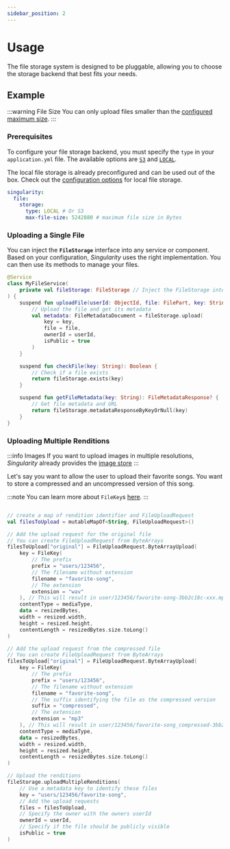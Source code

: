 ```yaml
---
sidebar_position: 2
---
```


# Usage

The file storage system is designed to be pluggable,
allowing you to choose the storage backend that best fits your needs. 

## Example

:::warning File Size
You can only upload files smaller than the [configured maximum size](introduction.md#configuration).
:::

### Prerequisites

To configure your file storage backend, you must specify the `type` in your `application.yml` file.
The available options are [`S3`](s3.md) and [`LOCAL`](local.md).

The local file storage is already preconfigured and can be used out of the box.
Check out the [configuration options](local.md#configuration) for local file storage.

```yaml
singularity:
  file:
    storage:
      type: LOCAL # Or S3
      max-file-size: 5242880 # maximum file size in Bytes
```

### Uploading a Single File

You can inject the **`FileStorage`** interface into any service or component.
Based on your configuration, *Singularity* uses the right implementation.
You can then use its methods to manage your files.

```kotlin
@Service
class MyFileService(
    private val fileStorage: FileStorage // Inject the FileStorage interface
) {
    suspend fun uploadFile(userId: ObjectId, file: FilePart, key: String) {
        // Upload the file and get its metadata
        val metadata: FileMetadataDocument = fileStorage.upload(
            key = key,
            file = file,
            ownerId = userId,
            isPublic = true
        )
    }

    suspend fun checkFile(key: String): Boolean {
        // Check if a file exists
        return fileStorage.exists(key)
    }

    suspend fun getFileMetadata(key: String): FileMetadataResponse? {
        // Get file metadata and URL
        return fileStorage.metadataResponseByKeyOrNull(key)
    }
}
```

### Uploading Multiple Renditions

:::info Images
If you want to upload images in multiple resolutions, 
*Singularity* already provides the [image store](images.md)
:::

Let's say you want to allow the user to upload their favorite songs.
You want to store a compressed and an uncompressed version of this song.

:::note
You can learn more about `FileKey`s [here](introduction.md#file-key).
:::


```kotlin

// create a map of rendition identifier and FileUploadRequest
val filesToUpload = mutableMapOf<String, FileUploadRequest>()

// Add the upload request for the original file
// You can create FileUploadRequest from ByteArrays
filesToUpload["original"] = FileUploadRequest.ByteArrayUpload(
    key = FileKey(
        // The prefix
        prefix = "users/123456", 
        // The filename without extension
        filename = "favorite-song", 
        // The extension
        extension = "wav"
    ), // This will result in user/123456/favorite-song-3bb2c18c-xxx.mp3
    contentType = mediaType,
    data = resizedBytes,
    width = resized.width,
    height = resized.height,
    contentLength = resizedBytes.size.toLong()
)

// Add the upload request from the compressed file 
// You can create FileUploadRequest from ByteArrays
filesToUpload["original"] = FileUploadRequest.ByteArrayUpload(
    key = FileKey(
        // The prefix
        prefix = "users/123456",
        // The filename without extension
        filename = "favorite-song",
        // The suffix identifying the file as the compressed version
        suffix = "compressed",
        // The extension
        extension = "mp3"
    ), // This will result in user/123456/favorite-song_compressed-3bb2c18c-xxx.mp3
    contentType = mediaType,
    data = resizedBytes,
    width = resized.width,
    height = resized.height,
    contentLength = resizedBytes.size.toLong()
)

// Upload the renditions
fileStorage.uploadMultipleRenditions(
    // Use a metadata key to identify these files
    key = "users/123456/favorite-song",
    // Add the upload requests
    files = filesToUpload,
    // Specify the owner with the owners userId
    ownerId = userId,
    // Specify if the file should be publicly visible
    isPublic = true
)
```
